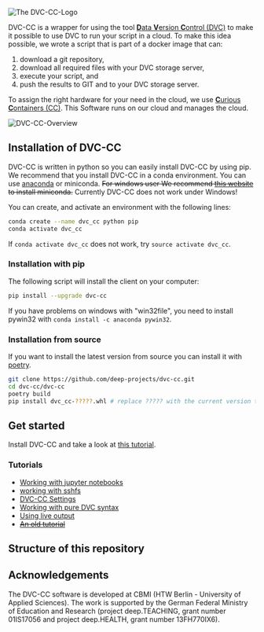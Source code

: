![The DVC-CC-Logo](../dvc_cc_logo.png)

DVC-CC is a wrapper for using the tool [**D**ata **V**ersion **C**ontrol (DVC)](www.dvc.org) to make it possible to 
use DVC to run your script in a cloud. To make this idea possible, we wrote a script that is part of a docker image 
that can:

1. download a git repository,
2. download all required files with your DVC storage server,
3. execute your script, and
4. push the results to GIT and to your DVC storage server.

To assign the right hardware for your need in the cloud, we use
[**C**urious **C**ontainers (CC)](https://www.curious-containers.cc/). This Software runs on our cloud and manages the
 cloud.
 
![DVC-CC-Overview](https://github.com/deep-projects/dvc-cc/raw/master/dvc-cc/tutorial/DVC-CC-Overview.png)

## Installation of DVC-CC

DVC-CC is written in python so you can easily install DVC-CC by using pip.
We recommend that you install DVC-CC in a conda environment.
You can use [anaconda](https://www.anaconda.com/distribution/) or miniconda.
<del>For windows user We recommend
[this website](https://www.earthdatascience.org/workshops/setup-earth-analytics-python/setup-git-bash-conda/)
to install miniconda.</del> Currently DVC-CC does not work under Windows!

You can create, and activate an environment with the following lines:

```bash
conda create --name dvc_cc python pip
conda activate dvc_cc
```

If `conda activate dvc_cc` does not work, try `source activate dvc_cc`.

### Installation with pip
The following script will install the client on your computer:

```bash
pip install --upgrade dvc-cc
```

If you have problems on windows with "win32file", you need to install pywin32 with `conda install -c anaconda pywin32`.

### Installation from source

If you want to install the latest version from source you can install it with [poetry](https://poetry.eustace.io/).

```bash
git clone https://github.com/deep-projects/dvc-cc.git
cd dvc-cc/dvc-cc
poetry build
pip install dvc_cc-?????.whl # replace ????? with the current version that you build in the previous step.
```

## Get started
Install DVC-CC and take a look at [this tutorial](https://github.com/deep-projects/dvc-cc/blob/master/dvc-cc/tutorial/Get_Started.md).

### Tutorials
- [Working with jupyter notebooks](https://github.com/deep-projects/dvc-cc/blob/master/dvc-cc/tutorial/_working_with_jupyter_notebook.md)
- [working with sshfs](https://github.com/deep-projects/dvc-cc/blob/master/dvc-cc/tutorial/_working_with_sshfs.md)
- [DVC-CC Settings](https://github.com/deep-projects/dvc-cc/blob/master/dvc-cc/tutorial/_settings.md)
- [Working with pure DVC syntax](https://github.com/deep-projects/dvc-cc/blob/master/dvc-cc/tutorial/_only_dvc.md)
- [Using live output](https://github.com/deep-projects/dvc-cc/blob/master/dvc-cc/tutorial/_live_output.md)
- <del>[An old tutorial](https://github.com/deep-projects/dvc-cc/blob/master/dvc-cc/tutorial/SimpleStart.md)</del>

## Structure of this repository


## Acknowledgements
The DVC-CC software is developed at CBMI (HTW Berlin - University of Applied Sciences). The work is supported by the
German Federal Ministry of Education and Research (project deep.TEACHING, grant number 01IS17056 and project
deep.HEALTH, grant number 13FH770IX6).

